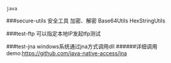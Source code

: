 `java`

###secure-utils 安全工具
加密、解密   Base64Utils  HexStringUtils


###test-ftp
可以指定本地IP发起tfp测试


###test-jna
windows系统通过jna方式调用dll
######详细调用demo:https://github.com/java-native-access/jna